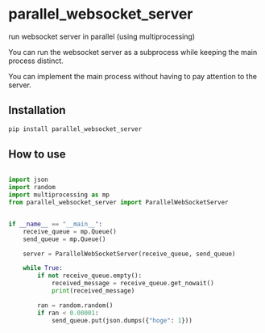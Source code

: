 # parallel_websocket_server

run websocket server in parallel (using multiprocessing)

You can run the websocket server as a subprocess while keeping the main process distinct.

You can implement the main process without having to pay attention to the server.

## Installation

```bash
pip install parallel_websocket_server
```

## How to use

```python

import json
import random
import multiprocessing as mp
from parallel_websocket_server import ParallelWebSocketServer


if __name__ == "__main__":
    receive_queue = mp.Queue()
    send_queue = mp.Queue()

    server = ParallelWebSocketServer(receive_queue, send_queue)

    while True:
        if not receive_queue.empty():
            received_message = receive_queue.get_nowait()
            print(received_message)

        ran = random.random()
        if ran < 0.00001:
            send_queue.put(json.dumps({"hoge": 1}))

```
